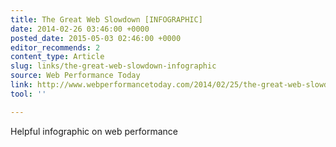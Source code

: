 ```yaml
---
title: The Great Web Slowdown [INFOGRAPHIC]
date: 2014-02-26 03:46:00 +0000
posted_date: 2015-05-03 02:46:00 +0000
editor_recommends: 2
content_type: Article
slug: links/the-great-web-slowdown-infographic
source: Web Performance Today
link: http://www.webperformancetoday.com/2014/02/25/the-great-web-slowdown-infographic/
tool: ''

---
```

Helpful infographic on web performance



